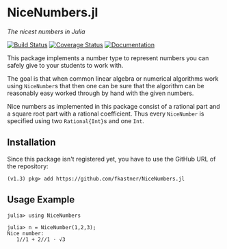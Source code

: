 # NiceNumbers.jl
*The nicest numbers in Julia*

[![Build Status](https://travis-ci.org/fkastner/NiceNumbers.jl.svg?branch=master)](https://travis-ci.org/fkastner/NiceNumbers.jl)
[![Coverage Status](https://coveralls.io/repos/github/fkastner/NiceNumbers.jl/badge.svg?branch=master)](https://coveralls.io/github/fkastner/NiceNumbers.jl?branch=master)
[![Documentation](https://img.shields.io/badge/docs-dev-blue.svg)](https://fkastner.github.io/NiceNumbers.jl/dev)


This package implements a number type to represent numbers you can safely give to
your students to work with.

The goal is that when common linear algebra or numerical algorithms work using `NiceNumber`s
that then one can be sure that the algorithm can be reasonably easy worked through by hand
with the given numbers.

Nice numbers as implemented in this package consist of a rational part and a square root part with
a rational coefficient. Thus every `NiceNumber` is specified using two `Rational{Int}`s and one `Int`.

## Installation

Since this package isn't registered yet, you have to use the GitHub URL of the repository:
```jldoctest readme
(v1.3) pkg> add https://github.com/fkastner/NiceNumbers.jl
```

## Usage Example

```jldoctest readme
julia> using NiceNumbers

julia> n = NiceNumber(1,2,3);
Nice number:
   1//1 + 2//1 ⋅ √3
```
